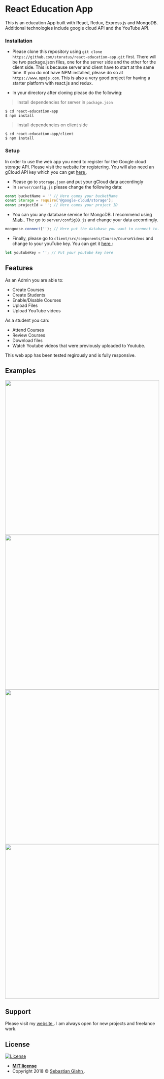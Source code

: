 <a href="http://www.sebastianglahn.com"><img src="http://www.sebastianglahn.com/images/portfolio/portfolio_education/github/education-github-1.png" alt=""></a>



# React Education App

This is an education App built with React, Redux, Express.js and MongoDB. Additional technologies include google cloud API and the YouTube API.


### Installation

- Please clone this repository using `git clone https://github.com/storatus/react-education-app.git` first. There will be two package.json files, one for the server side and the other for the client side.
This is because server and client have to start at the same time. If you do not have NPM installed, please do so at `https://www.npmjs.com`. This is also a very good project for having a starter platform with react.js and redux.

- In your directory after cloning please do the following:

> Install dependencies for server in `package.json`

```shell
$ cd react-education-app
$ npm install
```
> Install dependencies on client side

```shell
$ cd react-education-app/client
$ npm install
```

### Setup

In order to use the web app you need to register for the Google cloud storage API. Please visit the <a href="https://console.cloud.google.com" target="_blank"> website  </a> for registering.
You will also need an gCloud API key which you can get <a href="https://cloud.google.com/iam/docs/creating-managing-service-account-keys" target="_blank"> here  </a>.

- Please go to `storage.json` and put your gCloud data accordingly
- In `server/config.js` please change the following data:

```javascript
const bucketName = '' // Here comes your bucketName
const Storage = require('@google-cloud/storage');
const projectId = ''; // Here comes your project ID
```
- You can you any database service for MongoDB. I recommend using <a href="https://mlab.com/" target="_blank"> Mlab </a>. The go to `server/configDB.js` and change your data accordingly.

```javascript
mongoose.connect(''); // Here put the database you want to connect to.
```
- Finally, please go to `client/src/components/Course/CourseVideos` and change to your youTube key. You can get it <a href="https://developers.google.com/youtube/v3/" target="_blank"> here </a> :

```javascript
let youtubeKey = ''; // Put your youtube key here
```

## Features

As an Admin you are able to:

- Create Courses
- Create Students
- Enable/Disable Courses
- Upload Files
- Upload YouTube videos

As a student you can:

- Attend Courses
- Review Courses
- Download files
- Watch Youtube videos that were previously uploaded to Youtube.

This web app has been tested regirously and is fully responsive.

## Examples

<img src="http://www.sebastianglahn.com/images/portfolio/portfolio_education/github/education-github-2.png" width="500">

<img src="http://www.sebastianglahn.com/images/portfolio/portfolio_education/github/education-github-3.png" width="500">

<img src="http://www.sebastianglahn.com/images/portfolio/portfolio_education/github/education-github-4.png" width="500">

<img src="http://www.sebastianglahn.com/images/portfolio/portfolio_education/github/education-github-5.png" width="500">


## Support

Please visit my <a href="https://www.sebastianglahn.com" target="_blank"> website </a>. I am always open for new projects and freelance work.

## License

[![License](http://img.shields.io/:license-mit-blue.svg?style=flat-square)](http://badges.mit-license.org)

- **[MIT license](http://opensource.org/licenses/mit-license.php)**
- Copyright 2018 © <a href="http://www.sebastianglahn.com" target="_blank"> Sebastian Glahn </a>.
